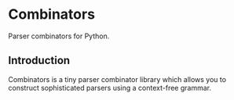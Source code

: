 # Combinators

Parser combinators for Python.

## Introduction

Combinators is a tiny parser combinator library which allows you to construct sophisticated parsers using a context-free grammar.
